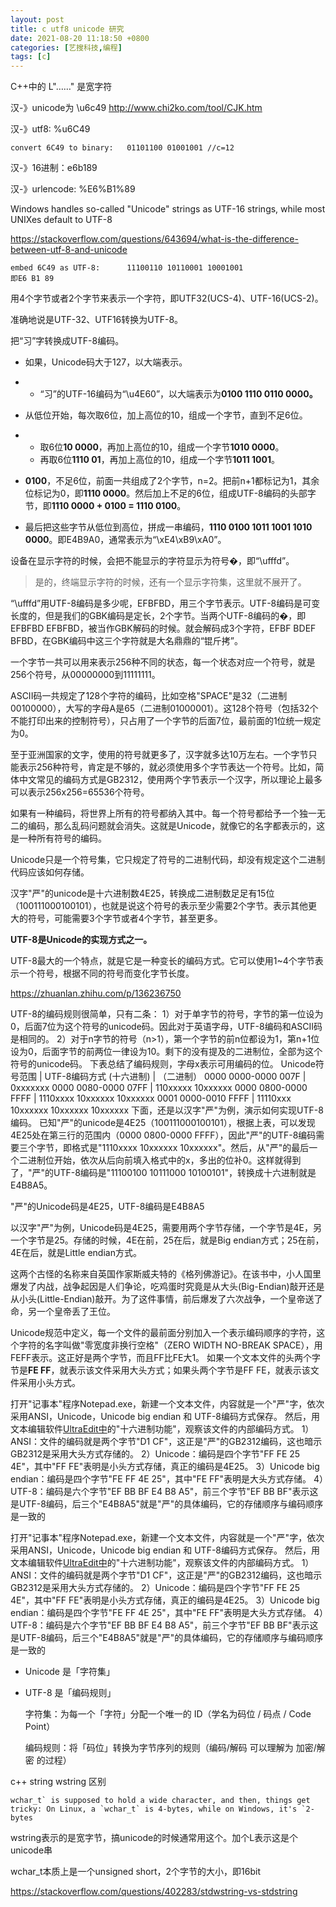 ```yaml
---
layout: post
title: c utf8 unicode 研究
date: 2021-08-20 11:18:50 +0800
categories: [艺搜科技,编程]
tags: [c]
---
```


C++中的 L"……" 是宽字符



汉-》unicode为 \u6c49   http://www.chi2ko.com/tool/CJK.htm

汉-》utf8:  %u6C49

```
convert 6C49 to binary:   01101100 01001001 //c=12
```

汉-》16进制：e6b189

汉-》urlencode:  %E6%B1%89

Windows handles so-called "Unicode" strings as UTF-16 strings, while most UNIXes default to UTF-8

https://stackoverflow.com/questions/643694/what-is-the-difference-between-utf-8-and-unicode

```
embed 6C49 as UTF-8:      11100110 10110001 10001001
即E6 B1 89
```

用4个字节或者2个字节来表示一个字符，即UTF32(UCS-4)、UTF-16(UCS-2)。

准确地说是UTF-32、UTF16转换为UTF-8。



把“习”字转换成UTF-8编码。

- 如果，Unicode码大于127，以大端表示。

- - “习”的UTF-16编码为“\u4E60”，以大端表示为‭**‭0100 1110 0110 0000‬。**

- 从低位开始，每次取6位，加上高位的10，组成一个字节，直到不足6位。

- - 取6位**10 0000**，再加上高位的10，组成一个字节**1010 0000**。
  - 再取6位**1110 01**，再加上高位的10，组成一个字节**1011 1001**。

- **0100**，不足6位，前面一共组成了2个字节，n=2。把前n+1都标记为1，其余位标记为0，即**1110 0000**。然后加上不足的6位，组成UTF-8编码的头部字节，即**1110 0000 + 0100 = 1110 0100**。

- 最后把这些字节从低位到高位，拼成一串编码，**1110 0100 1011 1001 1010 0000**。即E4B9A0，通常表示为“\xE4\xB9\xA0”。



设备在显示字符的时候，会把不能显示的字符显示为符号�，即“\ufffd”。

> 是的，终端显示字符的时候，还有一个显示字符集，这里就不展开了。

“\ufffd”用UTF-8编码是多少呢，EFBFBD，用三个字节表示。UTF-8编码是可变长度的，但是我们的GBK编码是定长，2个字节。当两个UTF-8编码的�，即EFBFBD EFBFBD，被当作GBK解码的时候。就会解码成3个字符，EFBF BDEF BFBD，在GBK编码中这三个字符就是大名鼎鼎的“锟斤拷”。



一个字节一共可以用来表示256种不同的状态，每一个状态对应一个符号，就是256个符号，从00000000到11111111。

ASCII码一共规定了128个字符的编码，比如空格"SPACE"是32（二进制00100000），大写的字母A是65（二进制01000001）。这128个符号（包括32个不能打印出来的控制符号），只占用了一个字节的后面7位，最前面的1位统一规定为0。



至于亚洲国家的文字，使用的符号就更多了，汉字就多达10万左右。一个字节只能表示256种符号，肯定是不够的，就必须使用多个字节表达一个符号。比如，简体中文常见的编码方式是GB2312，使用两个字节表示一个汉字，所以理论上最多可以表示256x256=65536个符号。



如果有一种编码，将世界上所有的符号都纳入其中。每一个符号都给予一个独一无二的编码，那么乱码问题就会消失。这就是Unicode，就像它的名字都表示的，这是一种所有符号的编码。



Unicode只是一个符号集，它只规定了符号的二进制代码，却没有规定这个二进制代码应该如何存储。



汉字"严"的unicode是十六进制数4E25，转换成二进制数足足有15位（100111000100101），也就是说这个符号的表示至少需要2个字节。表示其他更大的符号，可能需要3个字节或者4个字节，甚至更多。



**UTF-8是Unicode的实现方式之一。**



UTF-8最大的一个特点，就是它是一种变长的编码方式。它可以使用1~4个字节表示一个符号，根据不同的符号而变化字节长度。

https://zhuanlan.zhihu.com/p/136236750



UTF-8的编码规则很简单，只有二条：
1）对于单字节的符号，字节的第一位设为0，后面7位为这个符号的unicode码。因此对于英语字母，UTF-8编码和ASCII码是相同的。
2）对于n字节的符号（n>1），第一个字节的前n位都设为1，第n+1位设为0，后面字节的前两位一律设为10。剩下的没有提及的二进制位，全部为这个符号的unicode码。
下表总结了编码规则，字母x表示可用编码的位。
Unicode符号范围 | UTF-8编码方式
(十六进制) | （二进制）
0000 0000-0000 007F | 0xxxxxxx
0000 0080-0000 07FF | 110xxxxx 10xxxxxx
0000 0800-0000 FFFF | 1110xxxx 10xxxxxx 10xxxxxx
0001 0000-0010 FFFF | 11110xxx 10xxxxxx 10xxxxxx 10xxxxxx
下面，还是以汉字"严"为例，演示如何实现UTF-8编码。
已知"严"的unicode是4E25（100111000100101），根据上表，可以发现4E25处在第三行的范围内（0000 0800-0000 FFFF），因此"严"的UTF-8编码需要三个字节，即格式是"1110xxxx 10xxxxxx 10xxxxxx"。然后，从"严"的最后一个二进制位开始，依次从后向前填入格式中的x，多出的位补0。这样就得到了，"严"的UTF-8编码是"11100100 10111000 10100101"，转换成十六进制就是E4B8A5。

"严"的Unicode码是4E25，UTF-8编码是E4B8A5



以汉字"严"为例，Unicode码是4E25，需要用两个字节存储，一个字节是4E，另一个字节是25。存储的时候，4E在前，25在后，就是Big endian方式；25在前，4E在后，就是Little endian方式。



这两个古怪的名称来自英国作家斯威夫特的《格列佛游记》。在该书中，小人国里爆发了内战，战争起因是人们争论，吃鸡蛋时究竟是从大头(Big-Endian)敲开还是从小头(Little-Endian)敲开。为了这件事情，前后爆发了六次战争，一个皇帝送了命，另一个皇帝丢了王位。



Unicode规范中定义，每一个文件的最前面分别加入一个表示编码顺序的字符，这个字符的名字叫做"零宽度非换行空格"（ZERO WIDTH NO-BREAK SPACE），用FEFF表示。这正好是两个字节，而且FF比FE大1。
如果一个文本文件的头两个字节是**FE FF**，就表示该文件采用大头方式；如果头两个字节是FF FE，就表示该文件采用小头方式。



打开"记事本"程序Notepad.exe，新建一个文本文件，内容就是一个"严"字，依次采用ANSI，Unicode，Unicode big endian 和 UTF-8编码方式保存。
然后，用文本编辑软件[UltraEdit中](https://link.zhihu.com/?target=http%3A//www.google.cn/search%3Faq%3Dt%26oq%3DUltraEdit%26complete%3D1%26hl%3Dzh-CN%26newwindow%3D1%26rlz%3D1B3GGGL_zh-CNCN216CN216%26q%3Dultraedit%2B%E4%B8%8B%E8%BD%BD%26btnG%3DGoogle%2B%E6%90%9C%E7%B4%A2%26meta%3D)的"十六进制功能"，观察该文件的内部编码方式。
1）ANSI：文件的编码就是两个字节"D1 CF"，这正是"严"的GB2312编码，这也暗示GB2312是采用大头方式存储的。
2）Unicode：编码是四个字节"FF FE 25 4E"，其中"FF FE"表明是小头方式存储，真正的编码是4E25。
3）Unicode big endian：编码是四个字节"FE FF 4E 25"，其中"FE FF"表明是大头方式存储。
4）UTF-8：编码是六个字节"EF BB BF E4 B8 A5"，前三个字节"EF BB BF"表示这是UTF-8编码，后三个"E4B8A5"就是"严"的具体编码，它的存储顺序与编码顺序是一致的



打开"记事本"程序Notepad.exe，新建一个文本文件，内容就是一个"严"字，依次采用ANSI，Unicode，Unicode big endian 和 UTF-8编码方式保存。
然后，用文本编辑软件[UltraEdit中](https://link.zhihu.com/?target=http%3A//www.google.cn/search%3Faq%3Dt%26oq%3DUltraEdit%26complete%3D1%26hl%3Dzh-CN%26newwindow%3D1%26rlz%3D1B3GGGL_zh-CNCN216CN216%26q%3Dultraedit%2B%E4%B8%8B%E8%BD%BD%26btnG%3DGoogle%2B%E6%90%9C%E7%B4%A2%26meta%3D)的"十六进制功能"，观察该文件的内部编码方式。
1）ANSI：文件的编码就是两个字节"D1 CF"，这正是"严"的GB2312编码，这也暗示GB2312是采用大头方式存储的。
2）Unicode：编码是四个字节"FF FE 25 4E"，其中"FF FE"表明是小头方式存储，真正的编码是4E25。
3）Unicode big endian：编码是四个字节"FE FF 4E 25"，其中"FE FF"表明是大头方式存储。
4）UTF-8：编码是六个字节"EF BB BF E4 B8 A5"，前三个字节"EF BB BF"表示这是UTF-8编码，后三个"E4B8A5"就是"严"的具体编码，它的存储顺序与编码顺序是一致的



- Unicode 是「字符集」

- UTF-8 是「编码规则」

  字符集：为每一个「字符」分配一个唯一的 ID（学名为码位 / 码点 / Code Point）

  编码规则：将「码位」转换为字节序列的规则（编码/解码 可以理解为 加密/解密 的过程）



c++ string wstring 区别

```
wchar_t` is supposed to hold a wide character, and then, things get tricky: On Linux, a `wchar_t` is 4-bytes, while on Windows, it's `2-bytes
```

wstring表示的是宽字节，搞unicode的时候通常用这个。加个L表示这是个unicode串

wchar_t本质上是一个unsigned short，2个字节的大小，即16bit

https://stackoverflow.com/questions/402283/stdwstring-vs-stdstring